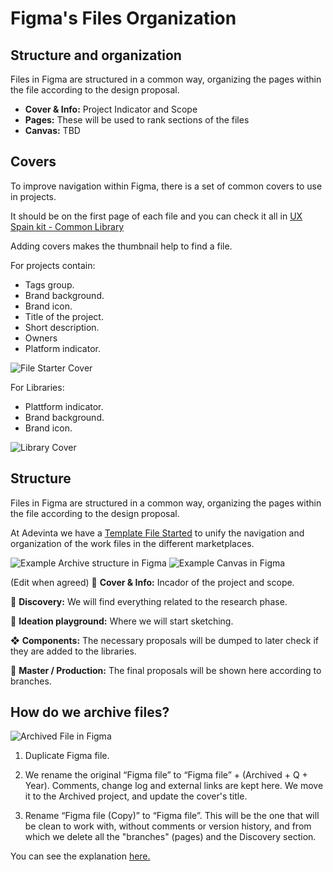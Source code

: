 # Figma's Files Organization

## Structure and organization
Files in Figma are structured in a common way, organizing the pages within the file according to the design proposal.
 
- **Cover & Info:** Project Indicator and Scope
- **Pages:** These will be used to rank sections of the files
- **Canvas:** TBD

## Covers
To improve navigation within Figma, there is a set of common covers to use in projects.

It should be on the first page of each file and you can check it all in [UX Spain kit - Common Library](https://www.figma.com/file/0QxwRRgAU7206f2CjVPwzs/UX-Spain---Common-Library?node-id=1776%3A562)

Adding covers makes the thumbnail help to find a file.

For projects contain:
 
- Tags group.
- Brand background.
- Brand icon.
- Title of the project.
- Short description.
- Owners
- Platform indicator.

![File Starter Cover](https://github.com/turolopezsanabria/DesignOps-Playbook/blob/master/ASSETS/files-1.png?raw=true)

For Libraries:
- Plattform indicator.
- Brand background.
- Brand icon.

![Library Cover](https://github.com/turolopezsanabria/DesignOps-Playbook/blob/master/ASSETS/files-2.png?raw=true)


## Structure
Files in Figma are structured in a common way, organizing the pages within the file according to the design proposal.

At Adevinta we have a [Template File Started](https://www.figma.com/file/U63D587DKpldpuTY4kPPuu/Template-File-Starter) to unify the navigation and organization of the work files in the different marketplaces.

![Example Archive structure in Figma](image.jpg)
![Example Canvas in Figma](image.jpg)

(Edit when agreed)
📸 **Cover & Info:** Incador of the project and scope.

🔎 **Discovery:** We will find everything related to the research phase.

🦄 **Ideation playground:** Where we will start sketching.

❖ **Components:** The necessary proposals will be dumped to later check if they are added to the libraries.

🌳 **Master / Production:** The final proposals will be shown here according to branches.

## How do we archive files?

![Archived File in Figma](image.jpg)

1. Duplicate Figma file.

2. We rename the original “Figma file” to “Figma file” + (Archived + Q + Year). Comments, change log and external links are kept here. We move it to the Archived project, and update the cover's title.

3. Rename “Figma file (Copy)” to “Figma file”. This will be the one that will be clean to work with, without comments or version history, and from which we delete all the "branches" (pages) and the Discovery section.

You can see the explanation [here.](https://www.twitch.tv/videos/1577941870)
